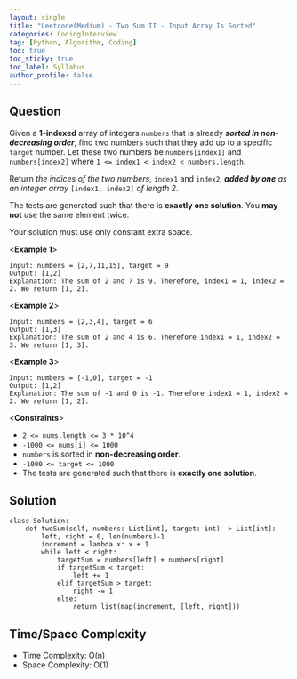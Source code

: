 ```yaml
---
layout: single
title: "Leetcode(Medium) - Two Sum II - Input Array Is Sorted"
categories: CodingInterview
tag: [Python, Algorithm, Coding]
toc: true
toc_sticky: true
toc_label: Syllabus
author_profile: false
---
```


## Question

Given a **1-indexed** array of integers `numbers` that is already **_sorted in non-decreasing order_**, find two numbers such that they add up to a specific `target` number. Let these two numbers be `numbers[index1]` and `numbers[index2]` where `1 <= index1 < index2 < numbers.length`.

Return _the indices of the two numbers_, `index1` and `index2`, **_added by one_** _as an integer array_ `[index1, index2]` _of length 2_.

The tests are generated such that there is **exactly one solution**. You **may not** use the same element twice.

Your solution must use only constant extra space.

<**Example 1**>

```
Input: numbers = [2,7,11,15], target = 9
Output: [1,2]
Explanation: The sum of 2 and 7 is 9. Therefore, index1 = 1, index2 = 2. We return [1, 2].
```

<**Example 2**>

```
Input: numbers = [2,3,4], target = 6
Output: [1,3]
Explanation: The sum of 2 and 4 is 6. Therefore index1 = 1, index2 = 3. We return [1, 3].
```

<**Example 3**>

```
Input: numbers = [-1,0], target = -1
Output: [1,2]
Explanation: The sum of -1 and 0 is -1. Therefore index1 = 1, index2 = 2. We return [1, 2].
```

<**Constraints**>

- `2 <= nums.length <= 3 * 10^4`
- `-1000 <= nums[i] <= 1000`
- `numbers` is sorted in **non-decreasing order**.
- `-1000 <= target <= 1000`
- The tests are generated such that there is **exactly one solution**.

## Solution

```
class Solution:
    def twoSum(self, numbers: List[int], target: int) -> List[int]:
        left, right = 0, len(numbers)-1
        increment = lambda x: x + 1
        while left < right:
            targetSum = numbers[left] + numbers[right]
            if targetSum < target:
                left += 1
            elif targetSum > target:
                right -= 1
            else:
                return list(map(increment, [left, right]))
```

## Time/Space Complexity

- Time Complexity: O(n)
- Space Complexity: O(1)
